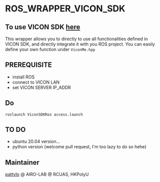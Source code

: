 <!-- # ROS_PKG_TEMPLATE
## AN EASY START FOR YOUR ROS_PKG!
## PREREQUISITE
- install ROS
- install mavros
## REMEMBER TO REMOVE .git BEFORE YOU PUBLISH YOUR OWN WORK! -->


# ROS_WRAPPER_VICON_SDK
## To use VICON SDK [here]()
This wrapper allows you to directly to use all functionalities defined in VICON SDK, and directly integrate it with you ROS project. You can easily define your own function under ```ViconMe.hpp```
## PREREQUISITE
- install ROS
- connect to VICON LAN
- set VICON SERVER IP_ADDR

## Do
```roslaunch ViconSDKRos access.launch```

## TO DO
- ubuntu 20.04 version...
- python version (welcome pull request, I'm too lazy to do so hehe)

## Maintainer
[pattylo](https://github.com/pattylo) @ AIRO-LAB @ RCUAS, HKPolyU

